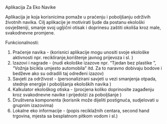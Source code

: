 Aplikacija Za Eko Navike 


Aplikacija je  koja korisnicima pomaže u praćenju i poboljšanju održivih životnih navika. Cilj aplikacije je motivirati ljude da postanu ekološki osvješteniji, smanje svoj ugljični otisak i doprinesu zaštiti okoliša kroz male, svakodnevne promjene.


Funkcionalnosti: 

1. Praćenje navika  - (korisnici aplikacije mogu unositi svoje ekološke aktivnosti npr. recikliranje,korištenje javnog prijevoza i sl. )
2. Izazovi i nagrade - (nudi ekološke izazove npr. “Tjedan bez plastike ”, “Vožnja bicikla umjesto automobila” itd. Za to naravno dobivaju bodove i bedževe ako su odradili taj  određeni izazov)
3. Savjeti za održivost - (personalizirani savjeti u vezi smanjenja otpada, stednje energije i poboljšanja ekoloških navika )
4. Kalkulator ekološkog otiska - (procjena koliko doprinosite zagađenju kroz svakodnevne navike i prijedolzi za poboljšanje )
5. Društvena komponenta (korisnik može dijeliti postignuća, sudjelovati u grupnim izazovima)
6. Lokalne eko informacije - (popis reciklažnih centara, second hand trgovina, mjesta sa besplatnom pitkom vodom i sl.)
